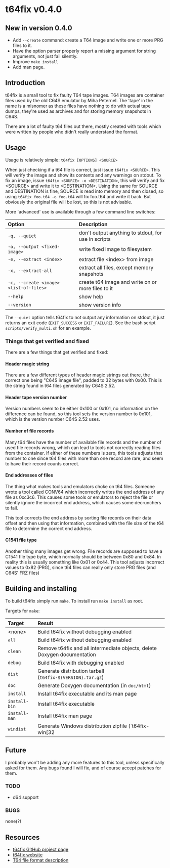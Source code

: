 # t64fix v0.4.0

## New in version 0.4.0

- Add `--create` command: create a T64 image and write one or more PRG files to it.
- Have the option parser properly report a missing argument for string arguments,
  not just fail silently.
- Improve `make install`
- Add man page.


## Introduction

t64fix is a small tool to fix faulty T64 tape images. T64 images are container
files used by the old C64S emulator by Miha Peternel. The 'tape' in the name is
a misnomer as these files have nothing to do with actual tape dumps, they're
used as archives and for storing memory snapshots in C64S.

There are a lot of faulty t64 files out there, mostly created with tools which
were written by people who didn't really understand the format.


## Usage

Usage is relatively simple: `t64fix [OPTIONS] <SOURCE>`

When just checking if a t64 file is correct, just issue `t64fix <SOURCE>`. This
will verify the image and show its contents and any warnings on stdout. To fix
an image, issue `t64fix <SOURCE> -o <DESTINATION>`, this will verify and fix
\<SOURCE\> and write it to \<DESTINATION\>. Using the same for SOURCE and
DESTINATION is fine, SOURCE is read into memory and then closed, so using
`t64fix foo.t64 -o foo.t64` will fix foo.t64 and write it back. But obviously
the original file will be lost, so this is not advisable.


More 'advanced' use is available through a few command line switches:

| Option                                    | Description                                         |
|:----------------------------------------- |:----------------------------------------------------|
| `-q, --quiet`                             | don't output anything to stdout, for use in scripts |
| `-o, --output <fixed-image>`              | write fixed image to filesystem                     |
| `-e, --extract <index>`                   | extract file \<index\> from image                   |
| `-x, --extract-all`                       | extract all files, except memory snapshots          |
| `-c, --create <image> <list-of-files>`    | create t64 image and write on or more files to it   |
| `--help`                                  | show help                                           |
| `--version`                               | show version info                                   |


The `--quiet` option tells t64fix to not output any information on stdout, it
just returns an exit code (`EXIT_SUCCESS` or `EXIT_FAILURE`). See the bash
script `scripts/verify_multi.sh` for an example.



### Things that get verified and fixed

There are a few things that get verified and fixed:

#### Header magic string

There are a few different types of header magic strings out there, the correct
one being "C64S image file", padded to 32 bytes with 0x00. This is the string
found in t64 files generated by C64S 2.52.

#### Header tape version number

Version numbers seem to be either 0x100 or 0x101, no information on the
difference can be found, so this tool sets the version number to 0x101, which
is the version number C64S 2.52 uses.

#### Number of file records

Many t64 files have the number of available file records and the number of
used file records wrong, which can lead to tools not correctly reading files
from the container. If either of these numbers is zero, this tools adjusts that
number to one since t64 files with more than one record are rare, and seem to
have their record counts correct.

#### End addresses of files

The thing what makes tools and emulators choke on t64 files. Someone wrote a tool
called CONV64 which incorrectly writes the end address of any file as 0xc3c6.
This causes some tools or emulators to reject the file or silently ignore the
incorrect end address, which causes some decrunchers to fail.

This tool corrects the end address by sorting file records on their data offset
and then using that information, combined with the file size of the t64 file
to determine the correct end address.

#### C1541 file type

Another thing many images get wrong. File records are supposed to have a C1541
file type byte, which normally should be between 0x80 and 0x84. In reality this
is usually something like 0x01 or 0x44. This tool adjusts incorrect values to
0x82 (PRG), since t64 files can really only store PRG files (and C64S' FRZ files)


## Building and installing

To build t64fix simply run `make`. To install run `make install` as root.

Targets for `make`:

| Target          | Result
|:--------------- |:------------------------------------------------------------------------- |
| \<none\>        | Build t64fix without debugging enabled                                    |
| `all`           | Build t64fix without debugging enabled                                    |
| `clean`         | Remove t64fix and all intermediate objects, delete Doxygen documentation  |
| `debug`         | Build t64fix with debugging enabled                                       |
| `dist`          | Generate distribution tarball (`t64fix-$(VERSION).tar.gz`)                |
| `doc`           | Generate Doxygen documentation (in `doc/html`)                            |
| `install`       | Install t64fix executable and its man page                                |
| `install-bin`   | Install t64fix executable                                                 |
| `install-man`   | Install t64fix man page                                                   |
| `windist`       | Generate Windows distribution zipfile (`t64fix-win[32|64]-$(VERSION).zip` |



## Future

I probably won't be adding any more features to this tool, unless specifically
asked for them. Any bugs found I will fix, and of course accept patches for
them.

### TODO

- d64 support


### BUGS

none(?)


## Resources

- [t64fix GitHub project page](https://github.com/Compyx/t64fix/)
- [t64fix website](https://compyx.github.io/t64fix/)
- [T64 file format description](http://unusedino.de/ec64/technical/formats/t64.html)
